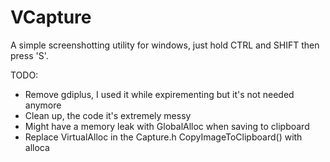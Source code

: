 # VCapture

A simple screenshotting utility for windows, just hold CTRL and SHIFT then press 'S'.





TODO:
- Remove gdiplus, I used it while expirementing but it's not needed anymore
- Clean up, the code it's extremely messy
- Might have a memory leak with GlobalAlloc when saving to clipboard
- Replace VirtualAlloc in the Capture.h CopyImageToClipboard() with alloca
